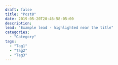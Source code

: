 ```yaml
---
draft: false
title: "Post8"
date: 2019-05-20T20:46:58-05:00
description:
lead: "Example lead - highlighted near the title"
categories:
  - "Category"
tags:
  - "Tag1"
  - "Tag2"
  - "Tag3"
---
```

